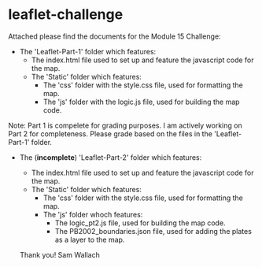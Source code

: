# leaflet-challenge

Attached please find the documents for the Module 15 Challenge:
  - The 'Leaflet-Part-1' folder which features: 
    - The index.html file used to set up and feature the javascript code for the map.
    - The 'Static' folder which features:
      - The 'css' folder with the style.css file, used for formatting the map.
      - The 'js' folder with the logic.js file, used for building the map code.

Note:  Part 1 is compelete for grading purposes. I am actively working on Part 2 for completeness. Please grade based on the files in the 'Leaflet-Part-1' folder.

  - The (**incomplete**) 'Leaflet-Part-2' folder which features: 
    - The index.html file used to set up and feature the javascript code for the map.
    - The 'Static' folder which features:
      - The 'css' folder with the style.css file, used for formatting the map.
      - The 'js' folder whoch features:
        - The logic_pt2.js file, used for building the map code.
        - The PB2002_boundaries.json file, used for adding the plates as a layer to the map.

    Thank you!
    Sam Wallach
